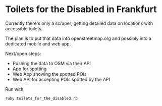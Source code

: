 # Toilets for the Disabled in Frankfurt

Currently there's only a scraper, getting detailed data on locations with accessible toilets.

The plan is to put that data into openstreetmap.org and possibly into a dedicated mobile and web app.

Next/open steps:
* Pushing the data to OSM via their API
* App for spotting
* Web App showing the spotted POIs
* Web API  for accepting POIs spotted by the API

Run with

	ruby toilets_for_the_disabled.rb
